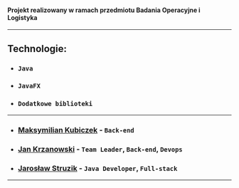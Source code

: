 ####  **Projekt realizowany w ramach przedmiotu Badania Operacyjne i Logistyka**

---
## **Technologie:**

- ### `Java`

- ### `JavaFX`

- ### `Dodatkowe biblioteki`

---


- ### [Maksymilian Kubiczek](https://github.com/MaksKubiczek) - `Back-end`

- ### [Jan Krzanowski](https://github.com/curaposterior) - `Team Leader`, `Back-end`, `Devops`

- ### [Jarosław Struzik](https://github.com/jeremi1111111)  - `Java Developer`, `Full-stack`
---
